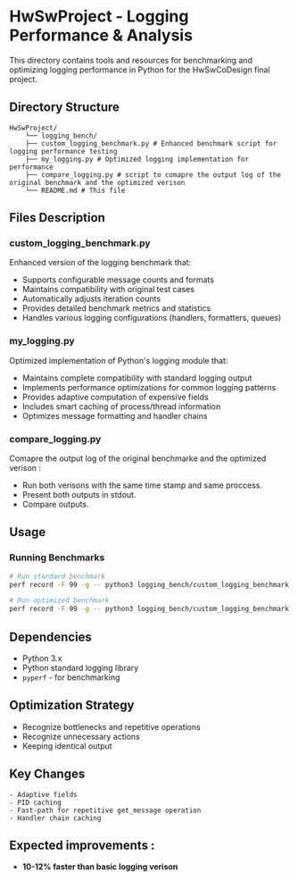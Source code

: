 # HwSwProject - Logging Performance & Analysis

This directory contains tools and resources for benchmarking and optimizing logging performance in Python for the HwSwCoDesign final project.

## Directory Structure
```
HwSwProject/ 
    └── logging_bench/ 
    ├── custom_logging_benchmark.py # Enhanced benchmark script for logging performance testing 
    ├── my_logging.py # Optimized logging implementation for performance
    ├── compare_logging.py # script to comapre the output log of the original benchmark and the optimized verison
    └── README.md # This file
```

## Files Description

### custom_logging_benchmark.py
Enhanced version of the logging benchmark that:
- Supports configurable message counts and formats
- Maintains compatibility with original test cases
- Automatically adjusts iteration counts
- Provides detailed benchmark metrics and statistics
- Handles various logging configurations (handlers, formatters, queues)

### my_logging.py
Optimized implementation of Python's logging module that:
- Maintains complete compatibility with standard logging output
- Implements performance optimizations for common logging patterns
- Provides adaptive computation of expensive fields
- Includes smart caching of process/thread information
- Optimizes message formatting and handler chains

### compare_logging.py
Comapre the output log of the original benchmarke and the optimized verison :
- Run both verisons with the same time stamp and same proccess. 
- Present both outputs in stdout.
- Compare outputs. 

## Usage

### Running Benchmarks

```bash
# Run standard benchmark
perf record -F 99 -g -- python3 logging_bench/custom_logging_benchmark.py --mode std -n 300000 --enabled-checks --handler null -r 5

# Run optimized benchmark
perf record -F 99 -g -- python3 logging_bench/custom_logging_benchmark.py --mode my -n 300000 --enabled-checks --handler null -r 5
```

## Dependencies
   - Python 3.x
   - Python standard logging library
   -  `pyperf` - for benchmarking

## Optimization Strategy
   - Recognize bottlenecks and repetitive operations
   - Recognize unnecessary actions
   - Keeping identical output 

## Key Changes
    - Adaptive fields
    - PID caching 
    - Fast-path for repetitive get_message operation
    - Handler chain caching 

## Expected improvements :
- **10-12% faster than basic logging verison**
